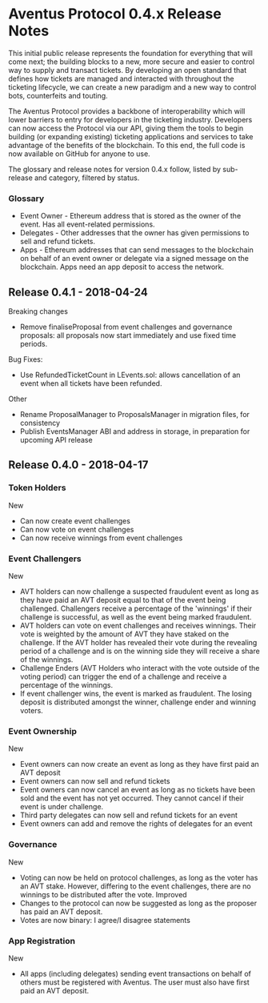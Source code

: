 ﻿# Aventus Protocol 0.4.x Release Notes

This initial public release represents the foundation for everything that will come next; the building blocks to a new, more secure and easier to control way to supply and transact tickets. By developing an open standard that defines how tickets are managed and interacted with throughout the ticketing lifecycle, we can create a new paradigm and a new way to control bots, counterfeits and touting.

The Aventus Protocol provides a backbone of interoperability which will lower barriers to entry for developers in the ticketing industry. Developers can now access the Protocol via our API, giving them the tools to begin building (or expanding existing) ticketing applications and services to take advantage of the benefits of the blockchain. To this end, the full code is now available on GitHub for anyone to use.

The glossary and release notes for version 0.4.x follow, listed by sub-release and category, filtered by status.

### Glossary
* Event Owner - Ethereum address that is stored as the owner of the event. Has all event-related permissions.
* Delegates - Other addresses that the owner has given permissions to sell and refund tickets.
* Apps - Ethereum addresses that can send messages to the blockchain on behalf of an event owner or delegate via a signed message on the blockchain. Apps need an app deposit to access the network.

## Release 0.4.1 - 2018-04-24

Breaking changes

* Remove finaliseProposal from event challenges and governance proposals: all proposals now start immediately and use fixed time periods.

Bug Fixes:
* Use RefundedTicketCount in LEvents.sol: allows cancellation of an event when all tickets have been refunded.

Other
* Rename ProposalManager to ProposalsManager in migration files, for consistency
* Publish EventsManager ABI and address in storage, in preparation for upcoming API release

## Release 0.4.0 - 2018-04-17

### Token Holders

New

* Can now create event challenges
* Can now vote on event challenges
* Can now receive winnings from event challenges

### Event Challengers

New

*  AVT holders can now challenge a suspected fraudulent event as long as they have paid an AVT deposit equal to that of the event being challenged. Challengers receive a percentage of the 'winnings' if their challenge is successful, as well as the event being marked fraudulent.
* AVT holders can vote on event challenges and receives winnings. Their vote is weighted by the amount of AVT they have staked on the challenge. If the AVT holder has revealed their vote during the revealing period of a challenge and is on the winning side they will receive a share of the winnings.
* Challenge Enders (AVT Holders who interact with the vote outside of the voting period) can trigger the end of a challenge and receive a percentage of the winnings.
* If event challenger wins, the event is marked as fraudulent. The losing deposit is distributed amongst the winner, challenge ender and winning voters.

### Event Ownership

New

* Event owners can now create an event as long as they have first paid an AVT deposit
* Event owners can now sell and refund tickets
* Event owners can now cancel an event as long as no tickets have been sold and the event has not yet occurred. They cannot cancel if their event is under challenge.
* Third party delegates can now sell and refund tickets for an event
* Event owners can add and remove the rights of delegates for an event

### Governance

New

* Voting can now be held on protocol challenges, as long as the voter has an AVT stake. However, differing to the event challenges, there are no winnings to be distributed after the vote.
Improved
* Changes to the protocol can now be suggested as long as the proposer has paid an AVT deposit.
* Votes are now binary: I agree/I disagree statements

### App Registration

New

* All apps (including delegates) sending event transactions on behalf of others must be registered with Aventus. The user must also have first paid an AVT deposit.
